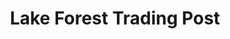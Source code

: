 ---
title: "Lake Forest Trading Post"
url: /argonne/lake-forest-trading-post/
shop: Lebensmittel
---